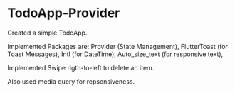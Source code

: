 # TodoApp-Provider
Created a simple TodoApp.

Implemented Packages are:
Provider (State Management),
FlutterToast (for Toast Messages),
Intl (for DateTime),
Auto_size_text (for responsive text),

Implemented Swipe rigth-to-left to delete an item.

Also used media query for repsonsiveness.
